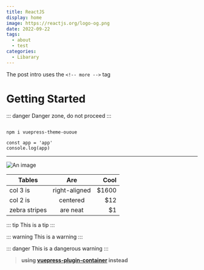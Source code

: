 ```yaml
---
title: ReactJS
display: home
image: https://reactjs.org/logo-og.png
date: 2022-09-22
tags: 
  - about
  - test
categories:
  - Libarary
--- 
```


The post intro uses the `<!-- more -->` tag

<!-- more -->

# Getting Started

::: danger 
Danger zone, do not proceed
:::

``` sh

npm i vuepress-theme-ououe
```

``` js{2}
const app = 'app'
console.log(app)
```

---

![An image](/cover.jpg)

| Tables        | Are           | Cool  |
| ------------- |:-------------:| -----:|
| col 3 is      | right-aligned | $1600 |
| col 2 is      | centered      |   $12 |
| zebra stripes | are neat      |    $1 |


::: tip
This is a tip
:::

::: warning
This is a warning
:::

::: danger
This is a dangerous warning
:::

> **using [vuepress-plugin-container](https://vuepress.github.io/zh/plugins/container/) instead**